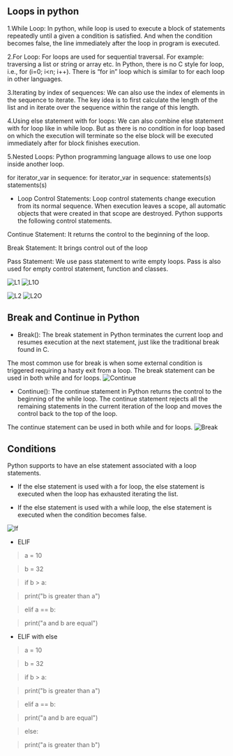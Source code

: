## Loops in python

1.While Loop: In python, while loop is used to execute a block of statements repeatedly until a given a condition is satisfied. And when the condition becomes false, the line immediately after the loop in program is executed.

2.For Loop: For loops are used for sequential traversal. For example: traversing a list or string or array etc. In Python, there is no C style for loop, i.e., for (i=0; i<n; i++). There is “for in” loop which is similar to for each loop in other languages.

3.Iterating by index of sequences: We can also use the index of elements in the sequence to iterate. The key idea is to first calculate the length of the list and in iterate over the sequence within the range of this length.

4.Using else statement with for loops: We can also combine else statement with for loop like in while loop. But as there is no condition in for loop based on which the execution will terminate so the else block will be executed immediately after for block finishes execution.

5.Nested Loops: Python programming language allows to use one loop inside another loop.

for iterator_var in sequence: for iterator_var in sequence: statements(s) statements(s)

- Loop Control Statements: 
Loop control statements change execution from its normal sequence. When execution leaves a scope, all automatic objects that were created in that scope are destroyed. Python supports the following control statements.

Continue Statement: It returns the control to the beginning of the loop.

Break Statement: It brings control out of the loop

Pass Statement: We use pass statement to write empty loops. Pass is also used for empty control statement, function and classes.

![L1](L1.PNG)
![L1O](L1O.PNG)

![L2](L2.PNG)
![L2O](L2O.PNG)

## Break and Continue in Python

- Break():
The break statement in Python terminates the current loop and resumes execution at the next statement, just like the traditional break found in C.

The most common use for break is when some external condition is triggered requiring a hasty exit from a loop. The break statement can be used in both while and for loops.
![Continue](Continue.PNG)

- Continue():
The continue statement in Python returns the control to the beginning of the while loop. The continue statement rejects all the remaining statements in the current iteration of the loop and moves the control back to the top of the loop.

The continue statement can be used in both while and for loops.
![Break](Break.PNG)

## Conditions

Python supports to have an else statement associated with a loop statements.

- If the else statement is used with a for loop, the else statement is executed when the loop has exhausted iterating the list.

- If the else statement is used with a while loop, the else statement is executed when the condition becomes false.

![If](If.PNG)

- ELIF
>a = 10

>b = 32

>if b > a:

>  print("b is greater than a")

>elif a == b:

>  print("a and b are equal")


- ELIF with else
>a = 10

>b = 32

>if b > a:

>  print("b is greater than a")

>elif a == b:

>  print("a and b are equal")

>else:

>  print("a is greater than b")

